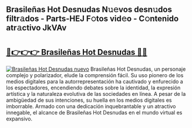 ## Brasileñas Hot Desnudas N𝚞𝚎vos desn𝚞dos filtr𝚊dos - Parts-HEJ F𝚘tos vid𝚎o - C𝚘ntenido atr𝚊ctivo JkVAv

# <h2><a href="http://mb1jno.tromn.icu/?c=Brasile%c3%b1as+Hot+Desnudas">🔗👉👉👉 Brasileñas Hot Desnudas 🔗🔗</a></h2>

[![Brasileñas Hot Desnudas nuevo](https://i.imgur.com/pEAQMta.gif)](http://mb1jno.tromn.icu/?c=Brasile%c3%b1as+Hot+Desnudas)
Brasileñas Hot Desnudas, un personaje complejo y polarizador, elude la comprensión fácil. Su uso pionero de los medios digitales para la autorrepresentación ha cautivado y enfurecido a los espectadores, encendiendo debates sobre la identidad, la expresión artística y la naturaleza evolutiva de las sociedades en línea. A pesar de la ambigüedad de sus intenciones, su huella en los medios digitales es imborrable. Armado con una dedicación inquebrantable y un atractivo innegable, el alcance de Brasileñas Hot Desnudas en el mundo virtual es expansivo.

